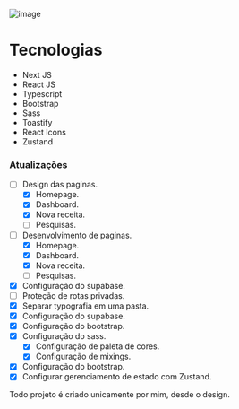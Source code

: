 ![image](https://user-images.githubusercontent.com/89518536/232375310-8a0b08bb-a9ab-4d64-a487-b92ef2dfaaf1.png)

<h1>Tecnologias</h1>
<ul>
  <li>Next JS</li>
  <li>React JS</li>
  <li>Typescript</li>
  <li>Bootstrap</li>
  <li>Sass</li>
  <li>Toastify</li>
  <li>React Icons</li>
  <li>Zustand</li>
</ul>

### Atualizações
- [ ] Design das paginas.
  - [x] Homepage.
  - [x] Dashboard.
  - [x] Nova receita.
  - [ ] Pesquisas.
- [ ] Desenvolvimento de paginas.
  - [x] Homepage.
  - [x] Dashboard.
  - [x] Nova receita.
  - [ ] Pesquisas.
- [x] Configuração do supabase.
- [ ] Proteção de rotas privadas.
- [x] Separar typografia em uma pasta.
- [x] Configuração do supabase.
- [x] Configuração do bootstrap.
- [x] Configuração do sass.
  - [x] Configuração de paleta de cores.
  - [x] Configuração de mixings.
- [x] Configuração do bootstrap.
- [x] Configurar gerenciamento de estado com Zustand.
<p>Todo projeto é criado unicamente por mim, desde o design.</p>
